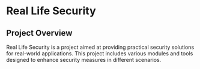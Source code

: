 # Real Life Security

## Project Overview

Real Life Security is a project aimed at providing practical security solutions for real-world applications. This project includes various modules and tools designed to enhance security measures in different scenarios.
